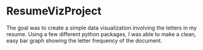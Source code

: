# ResumeVizProject

The goal was to create a simple data visualization involving the letters in my resume. Using a few different python packages, I was able to make a clean, easy bar 
graph showing the letter frequency of the document.
